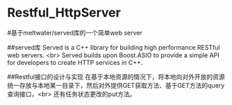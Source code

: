 # Restful_HttpServer
#基于meltwater/served库的一个简单web server

##served库
    Served is a C++ library for building high performance RESTful web servers. \<br>
    Served builds upon Boost.ASIO to provide a simple API for developers to create HTTP services in C++.

##Restful接口的设计与实现
    在基于本地资源的情况下，将本地向对外开放的资源统一存放与本地某一目录下，然后对外提供GET获取方法、基于GET方法的query查询接口，\<br>
还有任务状态更改的put方法。
    
